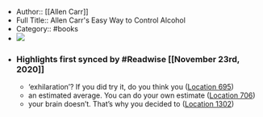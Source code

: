 - Author:: [[Allen Carr]]
- Full Title:: Allen Carr's Easy Way to Control Alcohol
- Category:: #books
- ![](https://images-na.ssl-images-amazon.com/images/I/51xyHmpDvUL._SL200_.jpg)
- ### Highlights first synced by #Readwise [[November 23rd, 2020]]
    - ‘exhilaration’? If you did try it, do you think you ([Location 695](https://readwise.io/to_kindle?action=open&asin=B07B7QRWTH&location=695))
    - an estimated average. You can do your own estimate ([Location 706](https://readwise.io/to_kindle?action=open&asin=B07B7QRWTH&location=706))
    - your brain doesn’t. That’s why you decided to ([Location 1302](https://readwise.io/to_kindle?action=open&asin=B07B7QRWTH&location=1302))
